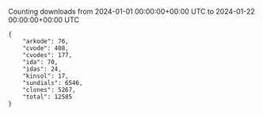 
Counting downloads from 2024-01-01 00:00:00+00:00 UTC to 2024-01-22 00:00:00+00:00 UTC

```
{
    "arkode": 76,
    "cvode": 408,
    "cvodes": 177,
    "ida": 70,
    "idas": 24,
    "kinsol": 17,
    "sundials": 6546,
    "clones": 5267,
    "total": 12585
}
```
